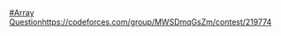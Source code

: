 [#Array Question](https://codeforces.com/group/MWSDmqGsZm/contest/219774)https://codeforces.com/group/MWSDmqGsZm/contest/219774
